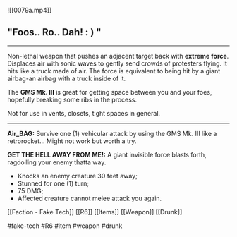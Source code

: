 ![[0079a.mp4]]

## "Foos.. Ro.. Dah! : ) "
***
Non-lethal weapon that pushes an adjacent target back with **extreme force**. Displaces air with sonic waves to gently send crowds of protesters flying. It hits like a truck made of air. The force is equivalent to being hit by a giant airbag-an airbag with a truck inside of it.

The **GMS Mk. III** is great for getting space between you and your foes, hopefully breaking some ribs in the process.

Not for use in vents, closets, tight spaces in general.
***
**Air_BAG:** Survive one (1) vehicular attack by using the GMS Mk. III like a retrorocket... Might not work but worth a try.

**GET THE HELL AWAY FROM ME!:** A giant invisible force blasts forth, ragdolling your enemy thatta way. 
* Knocks an enemy creature 30 feet away; 
* Stunned for one (1) turn; 
* 75 DMG; 
* Affected creature cannot melee attack you again.

[[Faction - Fake Tech]]
[[R6]]
[[Items]]
[[Weapon]]
[[Drunk]]

#fake-tech #R6 #item #weapon #drunk